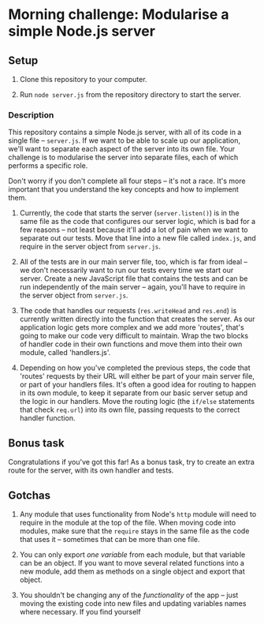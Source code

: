 # Morning challenge: Modularise a simple Node.js server

## Setup

1. Clone this repository to your computer.

2. Run `node server.js` from the repository directory to start the server.

### Description

This repository contains a simple Node.js server, with all of its code in a single file – `server.js`. If we want to be able to scale up our application, we'll want to separate each aspect of the server into its own file. Your challenge is to modularise the server into separate files, each of which performs a specific role.

Don't worry if you don't complete all four steps – it's not a race. It's more important that you understand the key concepts and how to implement them.

1. Currently, the code that starts the server (`server.listen()`) is in the same file as the code that configures our server logic, which is bad for a few reasons – not least because it'll add a lot of pain when we want to separate out our tests. Move that line into a new file called `index.js`, and require in the server object from `server.js`.

2. All of the tests are in our main server file, too, which is far from ideal – we don't necessarily want to run our tests every time we start our server. Create a new JavaScript file that contains the tests and can be run independently of the main server – again, you'll have to require in the server object from `server.js`. 

3. The code that handles our requests (`res.writeHead` and `res.end`) is currently written directly into the function that creates the server. As our application logic gets more complex and we add more 'routes', that's going to make our code very difficult to maintain. Wrap the two blocks of handler code in their own functions and move them into their own module, called 'handlers.js'.

4. Depending on how you've completed the previous steps, the code that 'routes' requests by their URL will either be part of your main server file, or part of your handlers files. It's often a good idea for routing to happen in its own module, to keep it separate from our basic server setup and the logic in our handlers. Move the routing logic (the `if/else` statements that check `req.url`) into its own file, passing requests to the correct handler function. 

## Bonus task

Congratulations if you've got this far! As a bonus task, try to create an extra route for the server, with its own handler and tests.

## Gotchas

1. Any module that uses functionality from Node's `http` module will need to require in the module at the top of the file. When moving code into modules, make sure that the `require` stays in the same file as the code that uses it – sometimes that can be more than one file.

2. You can only export *one variable* from each module, but that variable can be an object. If you want to move several related functions into a new module, add them as methods on a single object and export that object. 

3. You shouldn't be changing any of the *functionality* of the app – just moving the existing code into new files and updating variables names where necessary. If you find yourself

